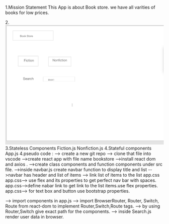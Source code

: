 
1.Mission Statement
This App is  about Book store.
we have all varities of books for low prices.

2.![wireframe](./Screen%20Shot%202020-04-24%20at%202.22.17%20PM.png)
3.Stateless Components
Fiction.js
Nonfiction.js
4.Stateful components
App.js
4.pseudo code :
 --> create a new git repo
 --> clone that file into vscode
 -->create react app with file name bookstore
 -->install react dom and axios .
 -->create class components and function components under src file.
 -->inside navbar.js create navbar function to display title and list
 -->navbar has header and list of items
 --> link  list of items to the list
 app.css
 app.css--> use flex and its properties to get perfect nav bar with spaces.
 app.css-->define nabar link to get link to the list items.use flex properties.
 app.css--> for text box and button use bootstrap properties.

 --> import components in app.js
 --> import BrowserRouter, Router, Switch, Route from react-dom to implement Router,Switch,Route tags.
--> by using Router,Switch give exact path for the components.
--> inside Search.js render user data in browser.
